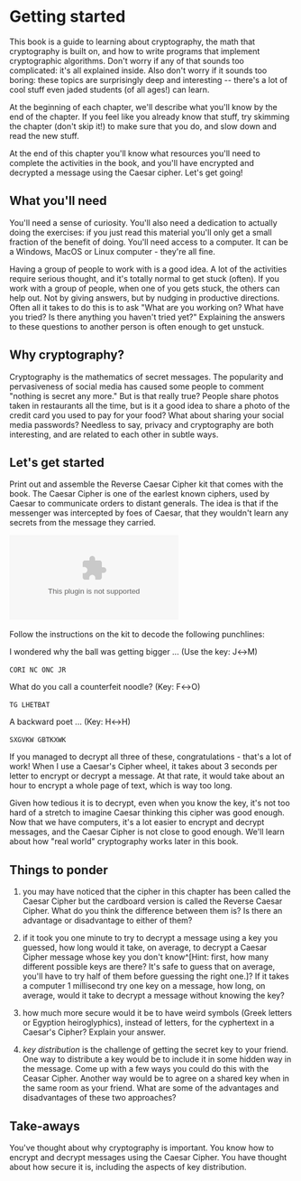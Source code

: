 # Getting started

This book is a guide to learning about cryptography, the math that cryptography
is built on, and how to write programs that implement cryptographic algorithms.
Don't worry if any of that sounds too complicated: it's all explained inside.
Also don't worry if it sounds too boring: these topics are surprisingly deep
and interesting -- there's a lot of cool stuff even jaded students (of all
ages!) can learn.

At the beginning of each chapter, we'll describe what you'll know by the end of
the chapter.  If you feel like you already know that stuff, try skimming the
chapter (don't skip it!) to make sure that you do, and slow down and read the
new stuff.

At the end of this chapter you'll know what resources you'll need to complete
the activities in the book, and you'll have encrypted and decrypted a message
using the Caesar cipher.  Let's get going!

## What you'll need

You'll need a sense of curiosity. You'll also need a dedication to actually
doing the exercises: if you just read this material you'll only get a small
fraction of the benefit of doing.  You'll need access to a computer. It can be
a Windows, MacOS or Linux computer - they're all fine.

Having a group of people to work with is a good idea. A lot of the
activities require serious thought, and it's totally normal to get
stuck (often). If you work with a group of people, when one of you
gets stuck, the others can help out. Not by giving answers, but by
nudging in productive directions.  Often all it takes to do this is to
ask "What are you working on? What have you tried? Is there anything
you haven't tried yet?" Explaining the answers to these questions to
another person is often enough to get unstuck.

## Why cryptography?

Cryptography is the mathematics of secret messages. The popularity and
pervasiveness of social media has caused some people to comment
"nothing is secret any more." But is that really true?  People share
photos taken in restaurants all the time, but is it a good idea to
share a photo of the credit card you used to pay for your food? What
about sharing your social media passwords? Needless to say, privacy
and cryptography are both interesting, and are related to each other in
subtle ways.

## Let's get started

Print out and assemble the Reverse Caesar Cipher kit that comes with
the book.  The Caesar Cipher is one of the earlest known ciphers, used
by Caesar to communicate orders to distant generals. The idea is that
if the messenger was intercepted by foes of Caesar, that they wouldn't
learn any secrets from the message they carried.

![Example cipher wheel setting - you could call this A$\leftrightarrow$D, Z$\leftrightarrow$E, among other things](figures/AtoD.eps)

Follow the instructions on the kit to decode the following punchlines:

I wondered why the ball was getting bigger ... (Use the key: J$\leftrightarrow$M)

`CORI NC ONC JR`

What do you call a counterfeit noodle? (Key: F$\leftrightarrow$O)

`TG LHETBAT`

A backward poet ... (Key: H$\leftrightarrow$H)

`SXGVKW GBTKXWK`

If you managed to decrypt all three of these, congratulations - that's a lot
of work! When I use a Caesar's Cipher wheel, it takes about 3 seconds per
letter to encrypt or decrypt a message. At that rate, it would take about an
hour to encrypt a whole page of text, which is way too long.

Given how tedious it is to decrypt, even when you know the key, it's not too
hard of a stretch to imagine Caesar thinking this cipher was good enough.
Now that we have computers, it's a lot easier to encrypt and decrypt
messages, and the Caesar Cipher is not close to good enough. We'll learn
about how "real world" cryptography works later in this book.

## Things to ponder

 1. you may have noticed that the cipher in this chapter has been
    called the Caesar Cipher but the cardboard version is called
    the Reverse Caesar Cipher. What do you think the difference
    between them is? Is there an advantage or disadvantage to either
    of them?

 1. if it took you one minute to try to decrypt a message using a key
    you guessed, how long would it take, on average, to decrypt a
    Caesar Cipher message whose key you don't know^[Hint: first, how
    many different possible keys are there? It's safe to guess that on
    average, you'll have to try half of them before guessing the right
    one.]? If it takes a computer 1 millisecond try one key on a
    message, how long, on average, would it take to decrypt a message
    without knowing the key?

 2. how much more secure would it be to have weird symbols (Greek
    letters or Egyption heiroglyphics), instead of letters, for the
    cyphertext in a Caesar's Cipher? Explain your answer.

 3. _key distribution_ is the challenge of getting the secret key to
    your friend. One way to distribute a key would be to include it in
    some hidden way in the message. Come up with a few ways you could
    do this with the Ceasar Cipher. Another way would be to agree on a
    shared key when in the same room as your friend. What are some of
    the advantages and disadvantages of these two approaches?

## Take-aways

You've thought about why cryptography is important. You know how to encrypt and decrypt messages using the Caesar Cipher. You have thought about how secure it is, including the aspects of key distribution.
